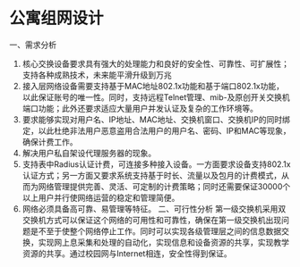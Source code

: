 # 公寓组网设计
一、需求分析
1. 核心交换设备要求具有强大的处理能力和良好的安全性、可靠性、可扩展性；支持各种成熟技术，未来能平滑升级到万兆
2. 接入层网络设备需要支持基于MAC地址802.1x功能和基于端口802.1x功能，以此保证账号的唯一性。同时，支持远程Telnet管理、mib-及原创开关交换机端口功能；此外还要求适应大量用户并发认证及复杂的工作环境等。
3. 要求能够实现对用户名、IP地址、MAC地址、交换机窗口、交换机IP的同时绑定，以此杜绝非法用户恶意盗用合法用户的用户名、密码、IP和MAC等现象，确保计费工作。
4. 解决用户私自架设代理服务器的现象。
5. 支持表中Radius认证计费，可连接多种接入设备。一方面要求设备支持802.1x认证方式；另一方面又要求系统支持基于时长、流量以及包月的计费模式，从而为网络管理提供完善、灵活、可定制的计费策略；同时还需要保证30000个以上用户并行使网络运营的稳定和管理简便。
6. 网络必须具备高可靠、易管理等特征。
二、可行性分析
 第一级交换机采用双交换机方式可以保证这个网络的可用性和可靠性，确保在第一级交换机出现问题是不至于使整个网络停止工作。同时可以实现各级管理层之间的信息数据交换，实现网上息采集和处理的自动化，实现信息和设备资源的共享，实现教学资源的共享。通过校园网与Internet相连，安全性得到保证。

